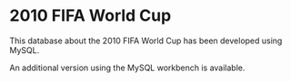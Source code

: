 2010 FIFA World Cup
===================

This database about the 2010 FIFA World Cup
has been developed using MySQL.

An additional version using the MySQL workbench
is available.
